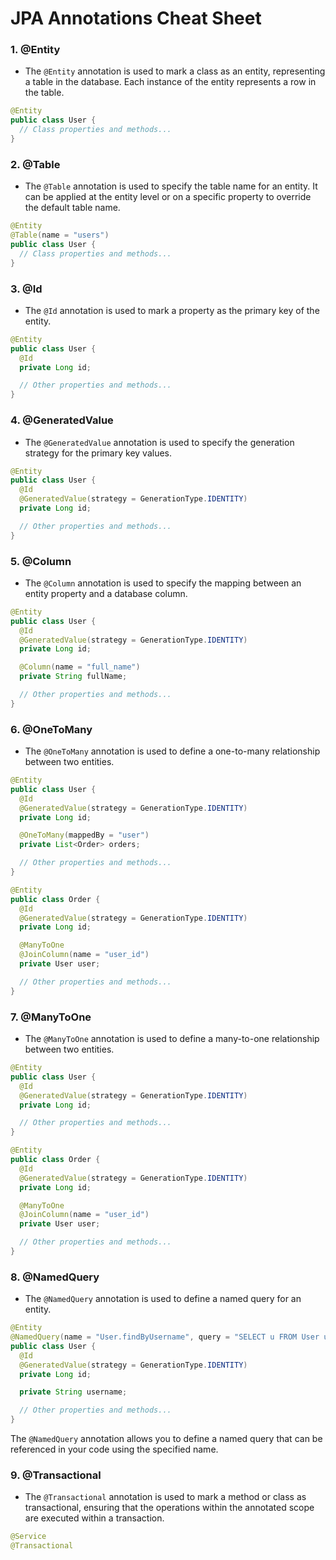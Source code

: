 # JPA Annotations Cheat Sheet

### 1. @Entity
- The `@Entity` annotation is used to mark a class as an entity, representing a table in the database. Each instance of the entity represents a row in the table.

```java
@Entity
public class User {
  // Class properties and methods...
}
```

### 2. @Table
- The `@Table` annotation is used to specify the table name for an entity. It can be applied at the entity level or on a specific property to override the default table name.

```java
@Entity
@Table(name = "users")
public class User {
  // Class properties and methods...
}
```

### 3. @Id
- The `@Id` annotation is used to mark a property as the primary key of the entity.

```java
@Entity
public class User {
  @Id
  private Long id;

  // Other properties and methods...
}
```

### 4. @GeneratedValue
- The `@GeneratedValue` annotation is used to specify the generation strategy for the primary key values.

```java
@Entity
public class User {
  @Id
  @GeneratedValue(strategy = GenerationType.IDENTITY)
  private Long id;

  // Other properties and methods...
}
```

### 5. @Column
- The `@Column` annotation is used to specify the mapping between an entity property and a database column.

```java
@Entity
public class User {
  @Id
  @GeneratedValue(strategy = GenerationType.IDENTITY)
  private Long id;

  @Column(name = "full_name")
  private String fullName;

  // Other properties and methods...
}
```

### 6. @OneToMany
- The `@OneToMany` annotation is used to define a one-to-many relationship between two entities.

```java
@Entity
public class User {
  @Id
  @GeneratedValue(strategy = GenerationType.IDENTITY)
  private Long id;

  @OneToMany(mappedBy = "user")
  private List<Order> orders;

  // Other properties and methods...
}

@Entity
public class Order {
  @Id
  @GeneratedValue(strategy = GenerationType.IDENTITY)
  private Long id;

  @ManyToOne
  @JoinColumn(name = "user_id")
  private User user;

  // Other properties and methods...
}
```

### 7. @ManyToOne
- The `@ManyToOne` annotation is used to define a many-to-one relationship between two entities.

```java
@Entity
public class User {
  @Id
  @GeneratedValue(strategy = GenerationType.IDENTITY)
  private Long id;

  // Other properties and methods...
}

@Entity
public class Order {
  @Id
  @GeneratedValue(strategy = GenerationType.IDENTITY)
  private Long id;

  @ManyToOne
  @JoinColumn(name = "user_id")
  private User user;

  // Other properties and methods...
}
```

### 8. @NamedQuery
- The `@NamedQuery` annotation is used to define a named query for an entity.

```java
@Entity
@NamedQuery(name = "User.findByUsername", query = "SELECT u FROM User u WHERE u.username = :username")
public class User {
  @Id
  @GeneratedValue(strategy = GenerationType.IDENTITY)
  private Long id;

  private String username;

  // Other properties and methods...
}
```

The `@NamedQuery` annotation allows you to define a named query that can be referenced in your code using the specified name.

### 9. @Transactional
- The `@Transactional` annotation is used to mark a method or class as transactional, ensuring that the operations within the annotated scope are executed within a transaction.

```java
@Service
@Transactional